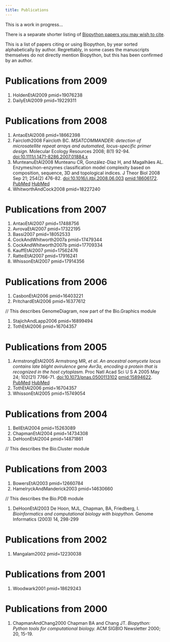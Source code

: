 ```yaml
---
title: Publications
---
```


This is a work in progress...

There is a separate shorter listing of [Biopython papers you may wish to
cite](Documentation#Papers "wikilink").

This is a list of papers citing or using Biopython, by year sorted
alphabetically by author. Regrettably, in some cases the manuscripts
themselves do not directly mention Biopython, but this has been
confirmed by an author.

Publications from 2009
======================

<biblio>

1.  HoldenEtAl2009 pmid=19076238
2.  DailyEtAl2009 pmid=19229311

</biblio>

Publications from 2008
======================

<biblio>

1.  AntaoEtAl2008 pmid=18662398
2.  Faircloth2008 Faircloth BC. *MSATCOMMANDER: detection of
    microsatellite repeat arrays and automated, locus-specific
    primer design.* Molecular Ecology Resources 2008; 8(1) 92-94.
    [<doi:10.1111/j.1471-8286.2007.01884.x>](http://dx/doi.org/10.1111/j.1471-8286.2007.01884.x)
3.  MunteanuEtAl2008 Munteanu CR, González-Díaz H, and Magalhães AL.
    Enzymes/non-enzymes classification model complexity based on
    composition, sequence, 3D and topological indices. J Theor Biol 2008
    Sep 21; 254(2) 476-82. <doi:10.1016/j.jtbi.2008.06.003>
    <pmid:18606172>.
    [PubMed](http://www.ncbi.nlm.nih.gov/entrez/query.fcgi?cmd=Retrieve&db=pubmed&dopt=Abstract&list_uids=18606172)
    [HubMed](http://www.hubmed.org/display.cgi?uids=18606172)
4.  WhitworthAndCock2008 pmid=18227240

</biblio>

Publications from 2007
======================

<biblio>

1.  AntaoEtAl2007 pmid=17488756
2.  AvrovaEtAl2007 pmid=17322195
3.  Bassi2007 pmid=18052533
4.  CockAndWhitworth2007a pmid=17479344
5.  CockAndWhitworth2007b pmid=17709334
6.  KauffEtAl2007 pmid=17562476
7.  RatteiEtAl2007 pmid=17916241
8.  WhissonEtAl2007 pmid=17914356

</biblio>

Publications from 2006
======================

<biblio>

1.  CasbonEtAl2006 pmid=16403221
2.  PritchardEtAl2006 pmid=16377612

// This describes GenomeDiagram, now part of the Bio.Graphics module

1.  StajichAndLapp2006 pmid=16899494
2.  TothEtAl2006 pmid=16704357

</biblio>

Publications from 2005
======================

<biblio>

1.  ArmstrongEtAl2005 Armstrong MR, *et al*. *An ancestral oomycete
    locus contains late blight avirulence gene Avr3a, encoding a protein
    that is recognized in the host cytoplasm.* Proc Natl Acad Sci U S A
    2005 May 24; 102(21) 7766-71. <doi:10.1073/pnas.0500113102>
    <pmid:15894622>.
    [PubMed](http://www.ncbi.nlm.nih.gov/entrez/query.fcgi?cmd=Retrieve&db=pubmed&dopt=Abstract&list_uids=15894622)
    [HubMed](http://www.hubmed.org/display.cgi?uids=15894622)
2.  TothEtAl2006 pmid=16704357
3.  WhissonEtAl2005 pmid=15749054

</biblio>

Publications from 2004
======================

<biblio>

1.  BellEtAl2004 pmid=15263089
2.  ChapmanEtAl2004 pmid=14734308
3.  DeHoonEtAl2004 pmid=14871861

// This describes the Bio.Cluster module </biblio>

Publications from 2003
======================

<biblio>

1.  BowersEtAl2003 pmid=12660784
2.  HamelryckAndManderick2003 pmid=14630660

// This describes the Bio.PDB module

1.  DeHoonEtAl2003 De Hoon, MJL, Chapman, BA, Friedberg, I.
    *Bioinformatics and computational biology with biopython.* Genome
    Informatics (2003) 14, 298-299

</biblio>

Publications from 2002
======================

<biblio>

1.  Mangalam2002 pmid=12230038

</biblio>

Publications from 2001
======================

<biblio>

1.  Woodwark2001 pmid=18629243

</biblio>

Publications from 2000
======================

<biblio>

1.  ChapmanAndChang2000 Chapman BA and Chang JT. *Biopython: Python
    tools for computational biology.* ACM SIGBIO Newsletter 2000;
    20, 15-19.

</biblio>
